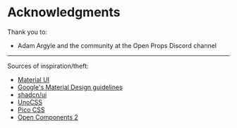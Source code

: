 # Acknowledgments

Thank you to:

- Adam Argyle and the community at the Open Props Discord channel

<hr>

Sources of inspiration/theft:

- [Material UI](https://mui.com/material-ui)
- [Google's Material Design guidelines](https://m3.material.io/)
- [shadcn/ui](https://ui.shadcn.com/)
- [UnoCSS](https://unocss.dev/)
- [Pico CSS](https://picocss.com/)
- [Open Components 2](https://github.com/Groene-Otter/oc2/)
